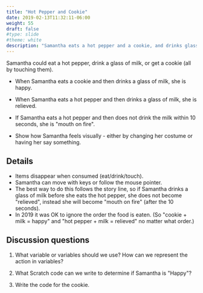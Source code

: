 ```yaml
---
title: "Hot Pepper and Cookie"
date: 2019-02-13T11:32:11-06:00
weight: 55
draft: false
#type: slide
#theme: white
description: "Samantha eats a hot pepper and a cookie, and drinks glass of milk."
---
```


Samantha could eat a hot pepper, drink a glass of milk, or get a
cookie (all by touching them).

* When Samantha eats a cookie and then drinks a glass of milk, she is
  happy.
  
* When Samantha eats a hot pepper and then drinks a glass of milk, she
  is relieved.
  
* If Samantha eats a hot pepper and then does not drink the milk
  within 10 seconds, she is "mouth on fire".

* Show how Samantha feels visually - either by changing her costume or
  having her say something.


## Details

* Items disappear when consumed (eat/drink/touch).
* Samantha can move with keys or follow the mouse pointer.
* The best way to do this follows the story line, so if Samantha
  drinks a glass of milk before she eats the hot pepper, she does not
  become "relieved", instead she will become "mouth on fire" (after
  the 10 seconds).
* In 2019 it was OK to ignore the order the food is eaten. (So
  "cookie + milk = happy" and "hot pepper + milk = relieved" no matter
  what order.)

## Discussion questions

1. What variable or variables should we use? How can we represent the
   action in variables?
   
2. What Scratch code can we write to determine if Samantha is "Happy"?

3. Write the code for the cookie.

